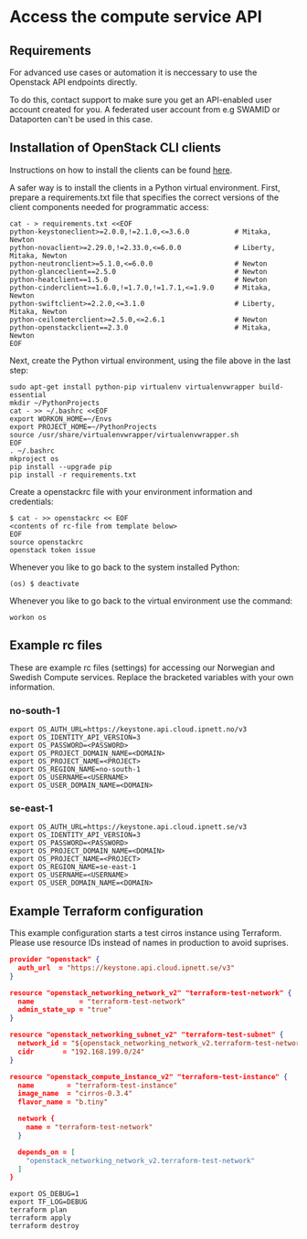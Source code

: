 # Access the compute service API

## Requirements

For advanced use cases or automation it is neccessary to use the
Openstack API endpoints directly.

To do this, contact support to make sure you get an API-enabled
user account created for you. A federated user account from e.g SWAMID
or Dataporten can't be used in this case.

## Installation of OpenStack CLI clients
Instructions on how to install the clients can be found [here](https://docs.openstack.org/user-guide/common/cli-install-openstack-command-line-clients.html).

A safer way is to install the clients in a Python virtual environment. First,
prepare a requirements.txt file that specifies the correct versions of the
client components needed for programmatic access:

```shell
cat - > requirements.txt <<EOF
python-keystoneclient>=2.0.0,!=2.1.0,<=3.6.0           # Mitaka, Newton
python-novaclient>=2.29.0,!=2.33.0,<=6.0.0             # Liberty, Mitaka, Newton
python-neutronclient>=5.1.0,<=6.0.0                    # Newton
python-glanceclient==2.5.0                             # Newton
python-heatclient==1.5.0                               # Newton
python-cinderclient>=1.6.0,!=1.7.0,!=1.7.1,<=1.9.0     # Mitaka, Newton
python-swiftclient>=2.2.0,<=3.1.0                      # Liberty, Mitaka, Newton
python-ceilometerclient>=2.5.0,<=2.6.1                 # Newton
python-openstackclient==2.3.0                          # Mitaka, Newton
EOF
```

Next, create the Python virtual environment, using the file above in the last
step:

```shell
sudo apt-get install python-pip virtualenv virtualenvwrapper build-essential
mkdir ~/PythonProjects
cat - >> ~/.bashrc <<EOF
export WORKON_HOME=~/Envs
export PROJECT_HOME=~/PythonProjects
source /usr/share/virtualenvwrapper/virtualenvwrapper.sh
EOF
. ~/.bashrc
mkproject os
pip install --upgrade pip
pip install -r requirements.txt
```

Create a openstackrc file with your environment information and credentials:

```shell
$ cat - >> openstackrc << EOF
<contents of rc-file from template below>
EOF
source openstackrc
openstack token issue
```

Whenever you like to go back to the system installed Python:

```shell
(os) $ deactivate
```

Whenever you like to go back to the virtual environment use the command:

```shell
workon os
```

## Example rc files

These are example rc files (settings) for accessing our Norwegian and
Swedish Compute services. Replace the bracketed variables with your own
information.

### no-south-1

```shell
export OS_AUTH_URL=https://keystone.api.cloud.ipnett.no/v3
export OS_IDENTITY_API_VERSION=3
export OS_PASSWORD=<PASSWORD>
export OS_PROJECT_DOMAIN_NAME=<DOMAIN>
export OS_PROJECT_NAME=<PROJECT>
export OS_REGION_NAME=no-south-1
export OS_USERNAME=<USERNAME>
export OS_USER_DOMAIN_NAME=<DOMAIN>
```

### se-east-1

```shell
export OS_AUTH_URL=https://keystone.api.cloud.ipnett.se/v3
export OS_IDENTITY_API_VERSION=3
export OS_PASSWORD=<PASSWORD>
export OS_PROJECT_DOMAIN_NAME=<DOMAIN>
export OS_PROJECT_NAME=<PROJECT>
export OS_REGION_NAME=se-east-1
export OS_USERNAME=<USERNAME>
export OS_USER_DOMAIN_NAME=<DOMAIN>
```

## Example Terraform configuration

This example configuration starts a test cirros instance using Terraform.
Please use resource IDs instead of names in production to avoid suprises.

```json
provider "openstack" {
  auth_url  = "https://keystone.api.cloud.ipnett.se/v3"
}

resource "openstack_networking_network_v2" "terraform-test-network" {
  name           = "terraform-test-network"
  admin_state_up = "true"
}

resource "openstack_networking_subnet_v2" "terraform-test-subnet" {
  network_id = "${openstack_networking_network_v2.terraform-test-network.id}"
  cidr       = "192.168.199.0/24"
}

resource "openstack_compute_instance_v2" "terraform-test-instance" {
  name        = "terraform-test-instance"
  image_name  = "cirros-0.3.4"
  flavor_name = "b.tiny"

  network {
    name = "terraform-test-network"
  }

  depends_on = [
    "openstack_networking_network_v2.terraform-test-network"
  ]
}
```

```shell
export OS_DEBUG=1
export TF_LOG=DEBUG
terraform plan
terraform apply
terraform destroy
```

